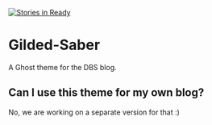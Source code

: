 [![Stories in Ready](https://badge.waffle.io/DesignBuildShip/Gilded-Saber.png?label=ready&title=Ready)](https://waffle.io/DesignBuildShip/Gilded-Saber)
# Gilded-Saber
A Ghost theme for the DBS blog.


## Can I use this theme for my own blog?

No, we are working on a separate version for that :)

